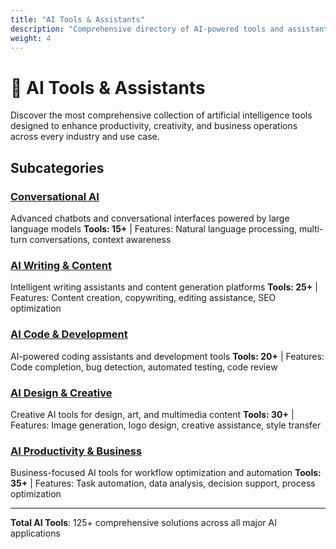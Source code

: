 ```yaml
---
title: "AI Tools & Assistants"
description: "Comprehensive directory of AI-powered tools and assistants for every use case"
weight: 4
---
```


# 🤖 AI Tools & Assistants

Discover the most comprehensive collection of artificial intelligence tools designed to enhance productivity, creativity, and business operations across every industry and use case.

## Subcategories

### [Conversational AI](/categories/ai-tools-assistants/conversational-ai/)
Advanced chatbots and conversational interfaces powered by large language models
**Tools: 15+** | Features: Natural language processing, multi-turn conversations, context awareness

### [AI Writing & Content](/categories/ai-tools-assistants/ai-writing-content/)  
Intelligent writing assistants and content generation platforms
**Tools: 25+** | Features: Content creation, copywriting, editing assistance, SEO optimization

### [AI Code & Development](/categories/ai-tools-assistants/ai-code-development/)
AI-powered coding assistants and development tools
**Tools: 20+** | Features: Code completion, bug detection, automated testing, code review

### [AI Design & Creative](/categories/ai-tools-assistants/ai-design-creative/)
Creative AI tools for design, art, and multimedia content
**Tools: 30+** | Features: Image generation, logo design, creative assistance, style transfer

### [AI Productivity & Business](/categories/ai-tools-assistants/ai-productivity-business/)
Business-focused AI tools for workflow optimization and automation
**Tools: 35+** | Features: Task automation, data analysis, decision support, process optimization

---

**Total AI Tools**: 125+ comprehensive solutions across all major AI applications